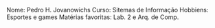 Nome: Pedro H. Jovanowichs
Curso: Sitemas de Informação
Hobbiens: Esportes e games
Matérias favoritas: Lab. 2 e Arq. de Comp.